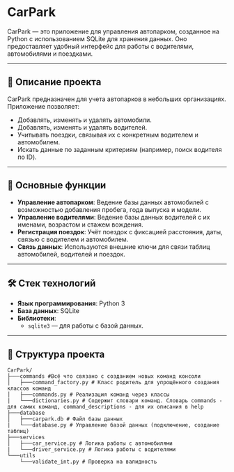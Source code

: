 # CarPark

CarPark — это приложение для управления автопарком, созданное на Python с использованием SQLite для хранения данных. Оно предоставляет удобный интерфейс для работы с водителями, автомобилями и поездками.

---

## 📜 Описание проекта

CarPark предназначен для учета автопарков в небольших организациях. Приложение позволяет:
- Добавлять, изменять и удалять автомобили.
- Добавлять, изменять и удалять водителей.
- Учитывать поездки, связывая их с конкретным водителем и автомобилем.
- Искать данные по заданным критериям (например, поиск водителя по ID).

---

## 🚀 Основные функции

- **Управление автопарком**: Ведение базы данных автомобилей с возможностью добавления пробега, года выпуска и модели.
- **Управление водителями**: Ведение базы данных водителей с их именами, возрастом и стажем вождения.
- **Регистрация поездок**: Учёт поездок с фиксацией расстояния, даты, связью с водителем и автомобилем.
- **Связь данных**: Используются внешние ключи для связи таблиц автомобилей, водителей и поездок.

---

## 🛠️ Стек технологий

- **Язык программирования**: Python 3
- **База данных**: SQLite
- **Библиотеки**:
  - `sqlite3` — для работы с базой данных.

---

## 📂 Структура проекта

```plaintext
CarPark/
├───commands #Всё что связано с созданием новых команд консоли
│   ├───command_factory.py # Класс родитель для упрощённого создания классов команд
│   ├───commands.py # Реализация команд через классы
|   └───dictionaries.py # Содержит словари команд. Словарь commands - для самих команд, command_descriptions - для их описания в help
├───database
│   ├───carpark.db # Файл базы данных
|   └───database.py # Управление базой данных (подключение, создание таблиц)
├───services
│   ├───car_service.py # Логика работы с автомобилями
|   └───driver_service.py # Логика работы с водителями
└───utils
    └───validate_int.py # Проверка на валидность

